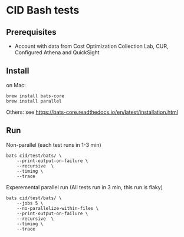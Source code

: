 # CID Bash tests

## Prerequisites
* Account with data from Cost Optimization Collection Lab, CUR, Configured Athena and QuickSight


## Install
on Mac:

	brew install bats-core
	brew install parallel


Others: see https://bats-core.readthedocs.io/en/latest/installation.html

## Run

Non-parallel (each test runs in 1-3 min)

	bats cid/test/bats/ \
		--print-output-on-failure \
		--recursive  \
		--timing \
		--trace


Experemental parallel run (All tests run in 3 min, this run is flaky)

	bats cid/test/bats/ \
		--jobs 5 \
		--no-parallelize-within-files \
		--print-output-on-failure \
		--recursive  \
		--timing \
		--trace
